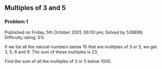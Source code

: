 Multiples of 3 and 5
--------------------

### Problem 1

Published on Friday, 5th October 2001, 06:00 pm; Solved by 538899;
Difficulty rating: 5%

If we list all the natural numbers below 10 that are multiples of 3 or
5, we get 3, 5, 6 and 9. The sum of these multiples is 23.

Find the sum of all the multiples of 3 or 5 below 1000.
